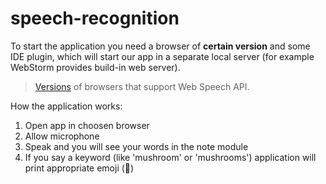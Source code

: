 # speech-recognition
To start the application you need a browser of **certain version** and some IDE plugin, which will start our app in a separate local server (for example WebStorm provides build-in web server).

> [Versions](https://developer.mozilla.org/en-US/docs/Web/API/Web_Speech_API#Browser_compatibility) of browsers that support Web Speech API.

How the application works:
1. Open app in choosen browser
2. Allow microphone
3. Speak and you will see your words in the note module
4. If you say a keyword (like 'mushroom' or 'mushrooms') application will print appropriate emoji (🍄)
